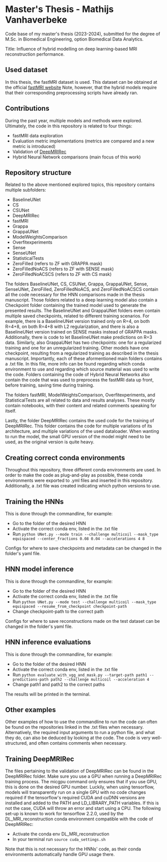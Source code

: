 # Master's Thesis - Mathijs Vanhaverbeke
Code base of my master's thesis (2023-2024), submitted for the degree of M.Sc. in Biomedical Engineering, option Biomedical Data Analytics.


Title: Influence of hybrid modelling on deep learning-based MRI reconstruction performance.


## Used dataset
In this thesis, the fastMRI dataset is used. This dataset can be obtained at the official [fastMRI website](https://fastmri.med.nyu.edu/) Note, however, that the hybrid models require that their corresponding preprocessing scripts have already ran.


## Contributions
During the past year, multiple models and methods were explored. Ultimately, the code in this repository is related to four things:
- fastMRI data exploration
- Evaluation metric implementations (metrics are compared and a new metric is introduced)
- Validation of [DeepMRIRec](https://github.com/stjude/DeepMRIRec/tree/main)
- Hybrid Neural Network comparisons (main focus of this work)


## Repository structure
Related to the above mentioned explored topics, this repository contains multiple subfolders:
- BaselineUNet
- CS
- CSUNet
- DeepMRIRec
- fastMRI
- Grappa
- GrappaUNet
- ModelWeightsComparison
- Overfitexperiments
- Sense
- SenseUNet
- StatisticalTests
- ZeroFilled (refers to ZF with GRAPPA mask)
- ZeroFilledNoACS (refers to ZF with SENSE mask)
- ZeroFilledNoACSCS (refers to ZF with CS mask)


The folders BaselineUNet, CS, CSUNet, Grappa, GrappaUNet, Sense, SenseUNet, ZeroFilled, ZeroFilledNoACS, and ZeroFilledNoACSCS contain all the code necessary for the HNN comparisons made in the thesis manuscript. Those folders related to a deep learning model also contain a Checkpoint folder containing the trained model used to generate the presented results. The BaselineUNet and GrappaUNet folders even contain multiple saved checkpoints, related to different training scenarios. For example, there is a BaselineUNet version trained only on R=4, on both R=4+8, on both R=4+8 with L2 regularization, and there is also a BaselineUNet version trained on SENSE masks instead of GRAPPA masks. Additionally, there is code to let BaselineUNet make predictions on R=3 data. Similarly, also GrappaUNet has two checkpoints: one for a regularized training and one for an unregularized training. Other models have one checkpoint, resulting from a regularized training as described in the thesis manuscript. Importantly, each of these aformentioned main folders contains a .txt file. In this file, more info can be found regarding which conda environment to use and regarding which source material was used to write the code. Folders containing the code of Hybrid Neural Networks also contain the code that was used to preprocess the fastMRI data up front, before training, saving time during training.


The folders fastMRI, ModelWeightsComparison, Overfitexperiments, and StatisticalTests are all related to data and results analyses. These mostly contain notebooks, with their content and related comments speaking for itself.


Lastly, the folder DeepMRIRec contains the used code for the training of DeepMRIRec. This folder contains the code for multiple variations of its architecture, and multiple variations of the used dataloader. When wanting to run the model, the small GPU version of the model might need to be used, as the original version is quite heavy.


## Creating correct conda environments
Throughout this repository, three different conda environments are used. In order to make the code as plug-and-play as possible, these conda environments were exported to .yml files and inserted in this repository. Additionally, a .txt file was created indicating which python versions to use.


## Training the HNNs
This is done through the commandline, for example:
- Go to the folder of the desired HNN
- Activate the correct conda env, listed in the .txt file
- Run `python UNet.py --mode train --challenge multicoil --mask_type equispaced --center_fractions 0.08 0.04 --accelerations 4 8`


Configs for where to save checkpoints and metadata can be changed in the folder's yaml file.


## HNN model inference
This is done through the commandline, for example:
- Go to the folder of the desired HNN
- Activate the correct conda env, listed in the .txt file
- Run `python UNet.py --mode test --challenge multicoil --mask_type equispaced --resume_from_checkpoint checkpoint-path`
- Change checkpoint-path to the correct path


Configs for where to save reconstructions made on the test dataset can be changed in the folder's yaml file.


## HNN inference evaluations
This is done through the commandline, for example:
- Go to the folder of the desired HNN
- Activate the correct conda env, listed in the .txt file
- Run `python evaluate_with_vgg_and_mask.py --target-path path1 --predictions-path path2 --challenge multicoil --acceleration 4`
- Change path1 and path2 to the correct paths


The results will be printed in the terminal.


## Other examples
Other examples of how to use the commandline to run the code can often be found on the repositories linked in the .txt files when necessary. Alternatively, the required input arguments to run a python file, and what they do, can also be deduced by looking at the code. The code is very well-structured, and often contains comments when necessary.


## Training DeepMRIRec
The files pertaining to the validation of DeepMRIRec can be found in the DeepMRIRec folder. Make sure you use a GPU when running a DeepMRIRec training process. The micgpu command only ensures that if you use GPU, this is done on the desired GPU number. Luckily, when using tensorflow, models will transparently run on a single GPU with no code changes required if the tensorflow's required CUDA and cuDNN versions are installed and added to the PATH and LD_LIBRARY_PATH variables. If this is not the case, CUDA will throw an error and start using a CPU. The following set-up is known to work for tensorflow 2.2.0, used by the DL_MRI_reconstruction conda environment compatible with the code of DeepMRIRec:
- Activate the conda env DL_MRI_reconstruction
- In your terminal run `source cuda_settings.sh`


Note that this is not necessary for the HNNs' code, as their conda environments automatically handle GPU usage there.

